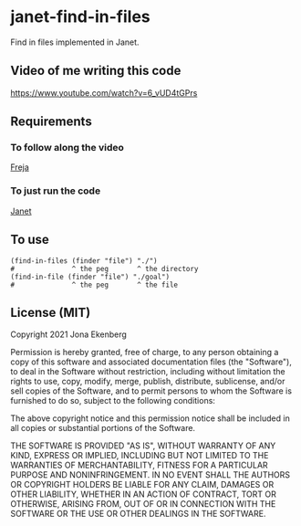 # janet-find-in-files
Find in files implemented in Janet.

## Video of me writing this code
https://www.youtube.com/watch?v=6_vUD4tGPrs

## Requirements

### To follow along the video

[Freja](https://github.com/Saikyun/freja)

### To just run the code

[Janet](https://janet-lang.org/)

## To use

```
(find-in-files (finder "file") "./")
#              ^ the peg       ^ the directory
(find-in-file (finder "file") "./goal")
#              ^ the peg       ^ the file
```

## License (MIT)
Copyright 2021 Jona Ekenberg

Permission is hereby granted, free of charge, to any person obtaining a copy of this software and associated documentation files (the "Software"), to deal in the Software without restriction, including without limitation the rights to use, copy, modify, merge, publish, distribute, sublicense, and/or sell copies of the Software, and to permit persons to whom the Software is furnished to do so, subject to the following conditions:

The above copyright notice and this permission notice shall be included in all copies or substantial portions of the Software.

THE SOFTWARE IS PROVIDED "AS IS", WITHOUT WARRANTY OF ANY KIND, EXPRESS OR IMPLIED, INCLUDING BUT NOT LIMITED TO THE WARRANTIES OF MERCHANTABILITY, FITNESS FOR A PARTICULAR PURPOSE AND NONINFRINGEMENT. IN NO EVENT SHALL THE AUTHORS OR COPYRIGHT HOLDERS BE LIABLE FOR ANY CLAIM, DAMAGES OR OTHER LIABILITY, WHETHER IN AN ACTION OF CONTRACT, TORT OR OTHERWISE, ARISING FROM, OUT OF OR IN CONNECTION WITH THE SOFTWARE OR THE USE OR OTHER DEALINGS IN THE SOFTWARE.
